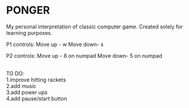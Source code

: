 # PONGER
My personal interpretation of classic computer game. Created solely for learning purposes.

P1 controls:
Move up - w
Move down- s

P2 controls:
Move up - 8 on numpad
Move down- 5 on numpad

<br/>
TO DO:<br/>
1.improve hitting rackets<br/>
2.add music <br/>
3.add power ups<br/>
4.add pause/start button <br/>
